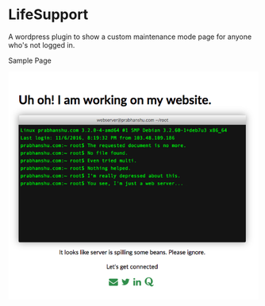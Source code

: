 # LifeSupport
A wordpress plugin to show a custom maintenance mode page for anyone who's not logged in.

Sample Page

![Default Page](sample.png)
